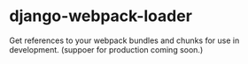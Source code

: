 # django-webpack-loader
Get references to your webpack bundles and chunks for use in development. (suppoer for production coming soon.)

